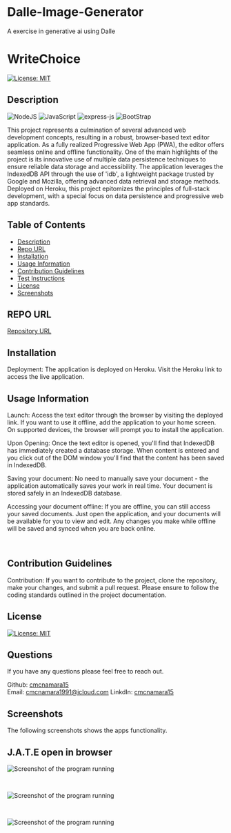 # Dalle-Image-Generator
A exercise in generative ai using Dalle

# WriteChoice
[![License: MIT](https://img.shields.io/badge/License-MIT-yellow.svg)](https://opensource.org/licenses/MIT)

## Description
![NodeJS](https://img.shields.io/badge/node.js-6DA55F?style=for-the-badge&logo=node.js&logoColor=white)
![JavaScript](https://img.shields.io/badge/javascript-%23323330.svg?style=for-the-badge&logo=javascript&logoColor=%23F7DF1E)
![express-js](https://img.shields.io/badge/Express.js-000000?style=for-the-badge&logo=express&logoColor=white)
![BootStrap](https://img.shields.io/badge/Bootstrap-563D7C?style=for-the-badge&logo=bootstrap&logoColor=white)

<!-- ![npm](https://img.shields.io/badge/npm-CB3837?style=for-the-badge&logo=npm&logoColor=white)
![vscode](https://img.shields.io/badge/VSCode-0078D4?style=for-the-badge&logo=visual%20studio%20code&logoColor=white)
![json](https://img.shields.io/badge/json-5E5C5C?style=for-the-badge&logo=json&logoColor=white)
![edex](https://img.shields.io/badge/Edx-193A3E?style=for-the-badge&logo=edx&logoColor=white) -->

This project represents a culmination of several advanced web development concepts, resulting in a robust, browser-based text editor application. As a fully realized Progressive Web App (PWA), the editor offers seamless online and offline functionality. One of the main highlights of the project is its innovative use of multiple data persistence techniques to ensure reliable data storage and accessibility. The application leverages the IndexedDB API through the use of 'idb', a lightweight package trusted by Google and Mozilla, offering advanced data retrieval and storage methods. Deployed on Heroku, this project epitomizes the principles of full-stack development, with a special focus on data persistence and progressive web app standards.

## Table of Contents    
- [Description](#description)
- [Repo URL](#repo-url)
- [Installation](#installation)
- [Usage Information](#usage-information)
- [Contribution Guidelines](#contribution-guidelines)
- [Test Instructions](#test-instructions)
- [License](#license)
- [Screenshots](#screenshots)


## REPO URL
[Repository URL](https://github.com/cmcnamara15/WriteChoice)<br />

## Installation
Deployment: The application is deployed on Heroku. Visit the Heroku link to access the live application.<br />

## Usage Information
Launch: Access the text editor through the browser by visiting the deployed link. If you want to use it offline, add the application to your home screen. On supported devices, the browser will prompt you to install the application.

Upon Opening: Once the text editor is opened, you'll find that IndexedDB has immediately created a database storage. When content is entered and you click
out of the DOM window you'll find that the content has been saved in IndexedDB.

Saving your document: No need to manually save your document - the application automatically saves your work in real time. Your document is stored safely in an IndexedDB database.

Accessing your document offline: If you are offline, you can still access your saved documents. Just open the application, and your documents will be available for you to view and edit. Any changes you make while offline will be saved and synced when you are back online.

<br />

## Contribution Guidelines 
Contribution: If you want to contribute to the project, clone the repository, make your changes, and submit a pull request. Please ensure to follow the coding standards outlined in the project documentation.<br />


## License
[![License: MIT](https://img.shields.io/badge/License-MIT-yellow.svg)](https://opensource.org/licenses/MIT)

## Questions 
If you have any questions please feel free to reach out.<br />

Github: [cmcnamara15](https://github.com/cmcnamara15)<br />
Email: cmcnamara1991@icloud.com
LinkdIn: [cmcnamara15](https://www.linkedin.com/in/chris-mcnamara1991/)

## Screenshots

The following screenshots shows the apps functionality.<br />


## J.A.T.E open in browser<br />

![Screenshot of the program running](./client/src/images/exampleOne.png)

<br />

![Screenshot of the program running](./client/src/images/exampleTwo.png)

<br />

![Screenshot of the program running](./client/src/images/examplethree.png)